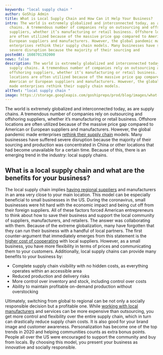 ```yaml
---
keywords: "local supply chain "
author: GoShip Admin
title: What is Local Supply Chain and How Can it Help Your Business?
intro: The world is extremely globalized and interconnected today, as are supply
  chains. A tremendous number of companies rely on outsourcing and offshoring
  suppliers, whether it’s manufacturing or retail business. Offshore locations
  are often utilized because of the massive price gap compared to American or
  European suppliers and manufacturers. However, the global pandemic made
  enterprises rethink their supply chain models. Many businesses have suffered
  severe disruption because the majority of their sourcing and
postedAt: 1608701392000
news: false
description: The world is extremely globalized and interconnected today, as are
  supply chains. A tremendous number of companies rely on outsourcing and
  offshoring suppliers, whether it’s manufacturing or retail business. Offshore
  locations are often utilized because of the massive price gap compared to
  American or European suppliers and manufacturers. However, the global pandemic
  made enterprises rethink their supply chain models.
altText: "local supply chain "
image: https://storage.googleapis.com/goshiprepo/prod/blog/images/what-is-local-supply-chain-and-how-it-can-help-your-business.jpg
---
```

The world is extremely globalized and interconnected today, as are supply chains. A tremendous number of companies rely on outsourcing and offshoring suppliers, whether it’s manufacturing or retail business. Offshore locations are often utilized because of the massive price gap compared to American or European suppliers and manufacturers. However, the global pandemic made enterprises [rethink their supply chain](https://www.goship.com/blog/2021-outlook-small-business-trends/) models. Many businesses have suffered severe disruption because the majority of their sourcing and production was concentrated in China or other locations that had become unavailable for a certain time. Because of this, there is an emerging trend in the industry: local supply chains.

## What is a local supply chain and what are the benefits for your business?

The local supply chain implies [having regional suppliers](https://www.forbes.com/sites/jwebb/2017/02/28/how-to-build-a-local-supply-chain-six-tips-to-survive-in-a-protectionist-world/?sh=370089902f9b) and manufacturers in an area very close to your main location. This model can be especially beneficial to small businesses in the US. During the coronavirus, small businesses were hit hard with the economic impact and being cut off from their foreign suppliers. All of these factors forced American entrepreneurs to think about how to save their business and support the local community of suppliers, manufacturers, and retailers. The answer was collaborating with them. Because of the extreme globalization, many have forgotten that they can run their business with a handful of local partners. The first counter-argument that immediately emerges from this statement is the [higher cost of cooperating](https://www.goship.com/blog/3-tips-for-transportation-budgeting-in-2021/) with local suppliers. However, as a small business, you have more flexibility in terms of prices and communicating them to your customers. Additionally, local supply chains can provide many benefits to your business by:

* Complete supply chain visibility with no hidden costs, as everything operates within an accessible area
* Reduced production and delivery risks
* More control over inventory and stock, including control over costs
* Ability to maintain profitable on-demand production without overstocking

Ultimately, switching from global to regional can be not only a socially responsible decision but a profitable one. While [working with local manufacturers](https://www.goship.com/blog/manufacturing-challenges-in-business-and-shipping/) and services can be more expensive than outsourcing, you get more control and flexibility over the entire supply chain, which in turn can drastically reduce supply chain costs. It is also good for your brand image and customer awareness. Personalization has become one of the top trends in 2020 and helping communities counts as extra bonus points. People all over the US were encouraged to support the community and buy from locals. By choosing this model, you present your business as innovative and socially responsible.